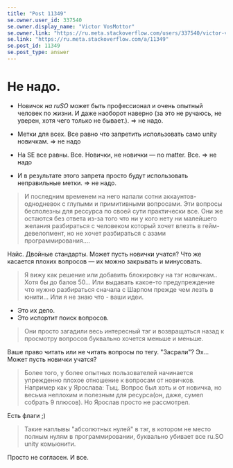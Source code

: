 ```yaml
---
title: "Post 11349"
se.owner.user_id: 337540
se.owner.display_name: "Victor VosMottor"
se.owner.link: "https://ru.meta.stackoverflow.com/users/337540/victor-vosmottor"
se.link: "https://ru.meta.stackoverflow.com/a/11349"
se.post_id: 11349
se.post_type: answer
---
```

<h1>Не надо.</h1>
<ul>
<li><p>Новичок <em>на ruSO</em> может быть профессионал и очень опытный человек по жизни. И даже наоборот наверно (за это не ручаюсь, не уверен, хотя чего только не бывает.). ⇒ не надо.</p>
</li>
<li><p>Метки для всех. Все равно что запретить использовать само unity новичкам. ⇒ не надо</p>
</li>
<li><p>На SE все равны. Все. Новички, не новички — no matter. Все. ⇒ не надо</p>
</li>
<li><p>И в результате этого запрета просто будут использовать неправильные метки. ⇒ не надо.</p>
</li>
</ul>
<blockquote>
<p>И последним временем на него напали сотни аккаунтов-однодневок с глупыми и примитивными вопросами. Эти вопросы бесполезны для рессурса по своей сути практически все. Они же остаются без ответа из-за того что ни у кого нету ни малейшего желания разбираться с человеком который хочет влезть в гейм-девелопмент, но не хочет разбираться с азами программирования....</p>
</blockquote>
<p>Найс. Двойные стандарты. Может пусть новички учатся? Что же касается плохих вопросов — их можно закрывать и минусовать.</p>
<blockquote>
<p>Я вижу как решение или добавить блокировку на тэг новичкам.. Хотя бы до балов 50... Или выдавать какое-то предупреждение что нужно разбираться сначала с Шарпом прежде чем лезть в юнити... Или я не знаю что - ваши идеи.</p>
</blockquote>
<ul>
<li>Это их дело.</li>
<li>Это испортит поиск вопросов.</li>
</ul>
<blockquote>
<p>Они просто загадили весь интересный тэг и возвращаться назад к просмотру вопросов буквально хочется меньше и меньше.</p>
</blockquote>
<p>Ваше право читать или не читать вопросы по тегу. &quot;Засрали&quot;? Эх... Может пусть новички учатся?</p>
<blockquote>
<p>Более того, у более опытных пользователей начинается упрежденно плохое отношение к вопросам от новичков. Например как у Ярослава: Тыц. Вопрос был хоть и от новичка, но весьма неплохим и полезным для ресурса(он, даже, сумел собрать 9 плюсов). Но Ярослав просто не рассмотрел.</p>
</blockquote>
<p>Есть флаги ;)</p>
<blockquote>
<p>Такие наплывы &quot;абсолютных нулей&quot; в тэг, в котором не место полным нулям в программировании, буквально убивает все ru.SO unity комьюнити.</p>
</blockquote>
<p>Просто не согласен. И все.</p>

